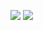 ![](https://github-readme-stats.vercel.app/api?username=hide10018&count_private=true&show_icons=true&theme=dracula)
![](https://github-readme-stats.vercel.app/api/top-langs/?username=hide10018&layout=compact&theme=dracula)
